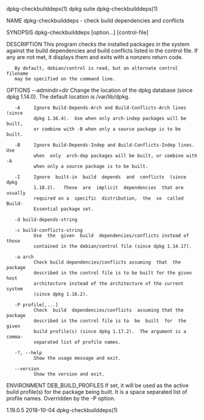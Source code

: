 dpkg-checkbuilddeps(1)            dpkg suite           dpkg-checkbuilddeps(1)

NAME
       dpkg-checkbuilddeps - check build dependencies and conflicts

SYNOPSIS
       dpkg-checkbuilddeps [option...]  [control-file]

DESCRIPTION
       This  program  checks the installed packages in the system against the
       build dependencies and build conflicts listed in the control file.  If
       any  are  not  met,  it  displays them and exits with a nonzero return
       code.

       By default, debian/control is read, but an alternate control  filename
       may be specified on the command line.

OPTIONS
       --admindir=dir
              Change  the  location of the dpkg database (since dpkg 1.14.0).
              The default location is /var/lib/dpkg.

       -A     Ignore Build-Depends-Arch and Build-Conflicts-Arch lines (since
              dpkg 1.16.4).  Use when only arch-indep packages will be built,
              or combine with -B when only a source package is to be built.

       -B     Ignore Build-Depends-Indep and Build-Conflicts-Indep lines. Use
              when  only  arch-dep packages will be built, or combine with -A
              when only a source package is to be built.

       -I     Ignore  built-in  build  depends  and  conflicts  (since   dpkg
              1.18.2).   These  are  implicit  dependencies  that are usually
              required on a  specific  distribution,  the  so  called  Build-
              Essential package set.

       -d build-depends-string

       -c build-conflicts-string
              Use  the  given  build  dependencies/conflicts instead of those
              contained in the debian/control file (since dpkg 1.14.17).

       -a arch
              Check build dependencies/conflicts assuming  that  the  package
              described in the control file is to be built for the given host
              architecture instead of the architecture of the current  system
              (since dpkg 1.16.2).

       -P profile[,...]
              Check  build  dependencies/conflicts  assuming that the package
              described in the control file is to  be  built  for  the  given
              build profile(s) (since dpkg 1.17.2).  The argument is a comma-
              separated list of profile names.

       -?, --help
              Show the usage message and exit.

       --version
              Show the version and exit.

ENVIRONMENT
       DEB_BUILD_PROFILES
              If set, it will be used as the active build profile(s) for  the
              package  being  built.  It is a space separated list of profile
              names. Overridden by the -P option.

1.19.0.5                          2018-10-04           dpkg-checkbuilddeps(1)
